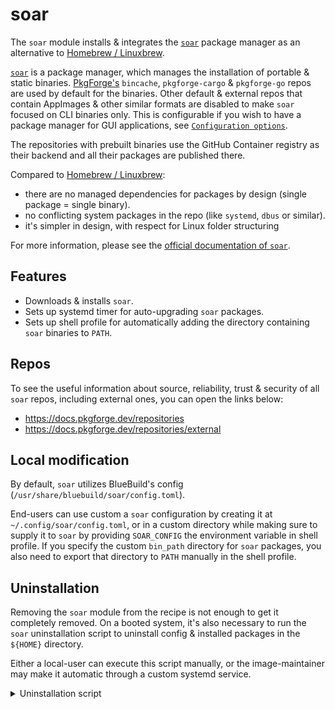 # soar

The `soar` module installs & integrates the [`soar`](https://github.com/pkgforge/soar) package manager as an alternative to [Homebrew / Linuxbrew](https://brew.sh/).

[`soar`](https://github.com/pkgforge/soar) is a package manager, which manages the installation of portable & static binaries.
[PkgForge's](https://github.com/pkgforge) `bincache`, `pkgforge-cargo` & `pkgforge-go` repos are used by default for the binaries.
Other default & external repos that contain AppImages & other similar formats are disabled to make `soar` focused on CLI binaries only.
This is configurable if you wish to have a package manager for GUI applications, see [`Configuration options`](#configuration-options).

The repositories with prebuilt binaries use the GitHub Container registry as their backend and all their packages are published there.

Compared to [Homebrew / Linuxbrew](https://brew.sh/):
- there are no managed dependencies for packages by design (single package = single binary).
- no conflicting system packages in the repo (like `systemd`, `dbus` or similar).
- it's simpler in design, with respect for Linux folder structuring

For more information, please see the [official documentation of `soar`](https://soar.qaidvoid.dev/).

## Features

- Downloads & installs `soar`.
- Sets up systemd timer for auto-upgrading `soar` packages.
- Sets up shell profile for automatically adding the directory containing `soar` binaries to `PATH`.

## Repos

To see the useful information about source, reliability, trust & security of all `soar` repos, including external ones, you can open the links below:
- https://docs.pkgforge.dev/repositories
- https://docs.pkgforge.dev/repositories/external

## Local modification

By default, `soar` utilizes BlueBuild's config (`/usr/share/bluebuild/soar/config.toml`).

End-users can use custom a `soar` configuration by creating it at `~/.config/soar/config.toml`, or in a custom directory while making sure to supply it to `soar` by providing `SOAR_CONFIG` the environment variable in shell profile.
If you specify the custom `bin_path` directory for `soar` packages, you also need to export that directory to `PATH` manually in the shell profile.

## Uninstallation

Removing the `soar` module from the recipe is not enough to get it completely removed.
On a booted system, it's also necessary to run the `soar` uninstallation script to uninstall config & installed packages in the `${HOME}` directory.

Either a local-user can execute this script manually, or the image-maintainer may make it automatic through a custom systemd service.

<details>
  <summary>Uninstallation script</summary>

```sh
#!/bin/sh
if [ -f "${XDG_CONFIG_HOME:-$HOME/.config}/soar/config.toml" ]; then
  echo "Removing soar config in '${XDG_CONFIG_HOME:-$HOME/.config}/soar/' directory"
  rm -r "${XDG_CONFIG_HOME:-$HOME/.config}/soar/"
else
  echo "'${XDG_CONFIG_HOME:-$HOME/.config}/soar/config.toml' file is already removed"
fi
if [ -d "${XDG_DATA_HOME:-$HOME/.local/share}/soar/" ]; then
  echo "Removing '${XDG_DATA_HOME:-$HOME/.local/share}/soar/' directory"
  rm -r "${XDG_DATA_HOME:-$HOME/.local/share}/soar/"
else
  echo "'${XDG_DATA_HOME:-$HOME/.local/share}/soar/' directory is already removed"
fi
```

</details>
